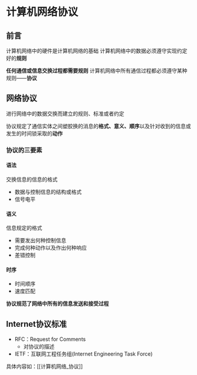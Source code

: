 # 计算机网络协议
## 前言
计算机网络中的硬件是计算机网络的基础
计算机网络中的数据必须遵守实现约定好的**规则**

**任何通信或信息交换过程都需要规则**
计算机网络中所有通信过程都必须遵守某种规则——**协议**

## 网络协议
进行网络中的数据交换而建立的规则、标准或者约定

协议规定了通信实体之间塑胶换的消息的**格式、意义、顺序**以及针对收到的信息或发生的时间锁采取的**动作**

### 协议的三要素
#### 语法
交换信息的信息的格式
+ 数据与控制信息的结构或格式
+ 信号电平

#### 语义
信息规定的格式
+ 需要发出何种控制信息
+ 完成何种动作以及作出何种响应
+ 差错控制

#### 时序
+ 时间顺序
+ 速度匹配

**协议规范了网络中所有的信息发送和接受过程**

## Internet协议标准
+ RFC：Request for Comments
	+ 对协议的描述
+ IETF：互联网工程任务组(Internet Engineering Task Force)


具体内容如：[[计算机网络_协议]]


